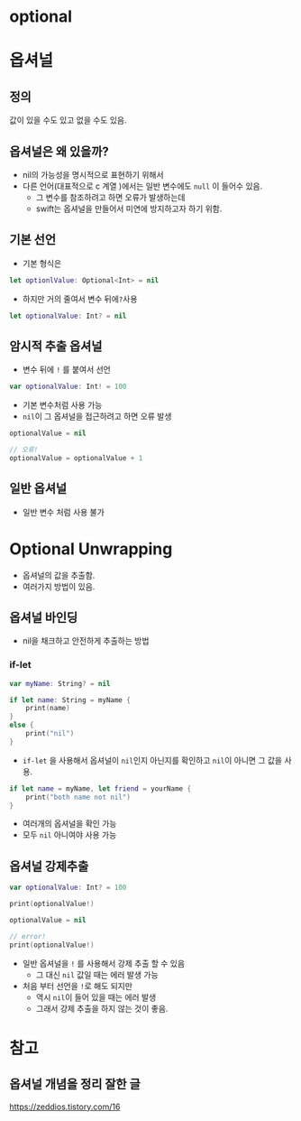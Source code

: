 # optional

# 옵셔널
## 정의
값이 있을 수도 있고 없을 수도 있음.

## 옵셔널은 왜 있을까?
- nil의 가능성을 명시적으로 표현하기 위해서
- 다른 언어(대표적으로 c 계열 )에서는 일반 변수에도 `null` 이 들어수 있음.
    - 그 변수를 참조하려고 하면 오류가 발생하는데
    - swift는 옵셔널을 만들어서 미연에 방지하고자 하기 위함.

## 기본 선언
- 기본 형식은
```swift
let optionlValue: Optional<Int> = nil
```
- 하지만 거의 줄여서 변수 뒤에`?`사용
```swift
let optionalValue: Int? = nil
```

## 암시적 추출 옵셔널
- 변수 뒤에 `!` 를 붙여서 선언
```swift
var optionalValue: Int! = 100
```
- 기본 변수처럼 사용 가능
- `nil`이 그 옵셔널을 접근하려고 하면 오류 발생

```swift
optionalValue = nil

// 오류!
optionalValue = optionalValue + 1
```

## 일반 옵셔널
- 일반 변수 처럼 사용 불가

# Optional Unwrapping
- 옵셔널의 값을 추출함.
- 여러가지 방법이 있음.

## 옵셔널 바인딩
- nil을 채크하고 안전하게 추출하는 방법

### if-let
```swift
var myName: String? = nil

if let name: String = myName {
    print(name)
}
else {
    print("nil")
}

```
- `if-let` 을 사용해서 옵셔널이 `nil`인지 아닌지를 확인하고 `nil`이 아니면 그 값을 사용.

```swift
if let name = myName, let friend = yourName {
    print("both name not nil")
}
```
- 여러개의 옵셔널을 확인 가능
- 모두 `nil` 아니여야 사용 가능

## 옵셔널 강제추출
```swift
var optionalValue: Int? = 100

print(optionalValue!)

optionalValue = nil

// error!
print(optionalValue!)
```
- 일반 옵셔널을 `!` 를 사용해서 강제 추출 할 수 있음
    - 그 대신 `nil` 값일 때는 에러 발생 가능
- 처음 부터 선언을 `!`로 해도 되지만
    - 역시 `nil`이 들어 있을 때는 에러 발생
    - 그래서 강제 추출을 하지 않는 것이 좋음.

# 참고
## 옵셔널 개념을 정리 잘한 글
https://zeddios.tistory.com/16